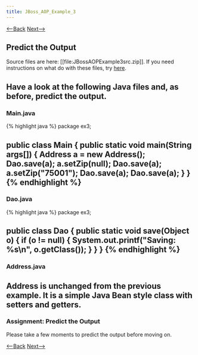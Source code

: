 ```yaml
---
title: JBoss_AOP_Example_3
---
```

[<--Back](JBoss_AOP_Self_Study) [Next-->](JBossAOPEX3ExpectedVersusActualOutput)

## Predict the Output
Source files are here: [[file:JBossAOPExample3src.zip]]. If you need instructions on what do with these files, try [here](ExtractingSourceFilesIntoProject).

Have a look at the following Java files and, as before, predict the output.
----
### Main.java
{% highlight java %}
package ex3;

public class Main {
	public static void main(String args[]) {
		Address a = new Address();
		Dao.save(a);
		a.setZip(null);
		Dao.save(a);
		a.setZip("75001");
		Dao.save(a);
		Dao.save(a);
	}
}
{% endhighlight %}
----
### Dao.java
{% highlight java %}
package ex3;

public class Dao {
	public static void save(Object o) {
		if (o != null) {
			System.out.printf("Saving: %s\n", o.getClass());
		}
	}
}
{% endhighlight %}
----
### Address.java
Address is unchanged from the previous example. It is a simple Java Bean style class with setters and getters.
----
### Assignment: Predict the Output
Please take a few moments to predict the output before moving on.

[<--Back](JBoss_AOP_Self_Study) [Next-->](JBossAOPEX3ExpectedVersusActualOutput)

